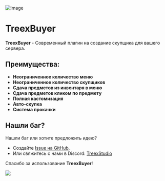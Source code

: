 ![image](https://github.com/user-attachments/assets/dcaa8ba8-c6f3-4265-b624-6cb1ddf2ab68)

# TreexBuyer

**TreexBuyer** - Современный плагин на создание скупщика для вашего сервера.

## **Преимущества:**

- **Неограниченное количество меню**
- **Неограниченное количество скупщиков**
- **Сдача предметов из инвентаря в меню**
- **Сдача предметов кликом по предмету**
- **Полная кастомизация**
- **Авто-скупка**
- **Система прокачки**

## Нашли баг?

Нашли баг или хотите предложить идею?
- Создайте [Issue на GitHub](https://github.com/MrJetby/TreexBuyer2/issues).
- Или свяжитесь с нами в Discord: [TreexStudio](https://discord.gg/RcnDgRQVqY)

Спасибо за использование **TreexBuyer**!


[![](https://bstats.org/signatures/bukkit/TreexBuyer.svg)](https://bstats.org/plugin/bukkit/TreexBuyer/25141)
